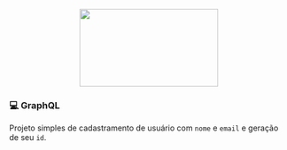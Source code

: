 <p align="center">
  <img width="250" height="140" src="https://blog.impulso.network/wp-content/uploads/2019/09/Untitled-design-16.png">
</p> 

### :computer: GraphQL

Projeto simples de cadastramento de usuário com `nome` e `email` e geração de seu `id`.
